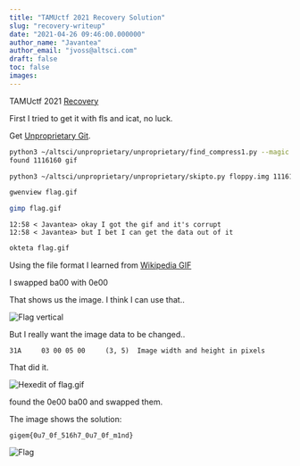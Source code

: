```yaml
---
title: "TAMUctf 2021 Recovery Solution"
slug: "recovery-writeup"
date: "2021-04-26 09:46:00.000000"
author_name: "Javantea"
author_email: "jvoss@altsci.com"
draft: false
toc: false
images:
---
```


TAMUctf 2021
[Recovery](https://ctftime.org/task/15816)

First I tried to get it with fls and icat, no luck.

Get [Unproprietary Git](https://www.altsci.com/repo/).


```sh
python3 ~/altsci/unproprietary/unproprietary/find_compress1.py --magic -l 2069000 floppy.img
found 1116160 gif

python3 ~/altsci/unproprietary/unproprietary/skipto.py floppy.img 1116160 >flag.gif

gwenview flag.gif 

gimp flag.gif 
```


    12:58 < Javantea> okay I got the gif and it's corrupt
    12:58 < Javantea> but I bet I can get the data out of it

```sh
okteta flag.gif 
```

Using the file format I learned from [Wikipedia GIF](https://en.wikipedia.org/wiki/GIF#Example_GIF_file)

I swapped ba00 with 0e00

That shows us the image. I think I can use that..

![Flag vertical](https://neg9.org/resources/media/tamuctf-2021-recovery-forensics-100-writeup/tamuctf-2021-recovery-flag1.gif)

But I really want the image data to be changed..

    31A 	03 00 05 00 	(3, 5) 	Image width and height in pixels

That did it.

![Hexedit of flag.gif](https://neg9.org/resources/media/tamuctf-2021-recovery-forensics-100-writeup/tamuctf-2021-recovery-okteta1.png)

found the 0e00 ba00 and swapped them.

The image shows the solution:

    gigem{0u7_0f_516h7_0u7_0f_m1nd}

![Flag](https://neg9.org/resources/media/tamuctf-2021-recovery-forensics-100-writeup/tamuctf-2021-recovery-flag2.gif)


